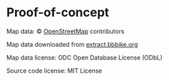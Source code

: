 ﻿Proof-of-concept
================

Map data: © [OpenStreetMap](https://www.openstreetmap.org) contributors  

Map data downloaded from [extract.bbbike.org](https://extract.bbbike.org/)  

Map data license: ODC Open Database License (ODbL)  

Source code license: MIT License  

